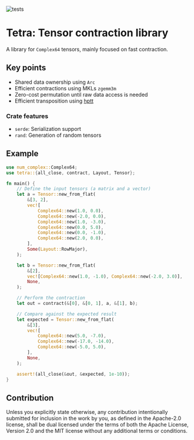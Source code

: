 ![tests](https://github.com/Ectras/tetra/actions/workflows/test.yml/badge.svg)

# Tetra: Tensor contraction library

A library for `Complex64` tensors, mainly focused on fast contraction.

## Key points
- Shared data ownership using `Arc`
- Efficient contractions using MKLs `zgemm3m`
- Zero-cost permutation until raw data access is needed
- Efficient transposition using [hptt](https://github.com/springer13/hptt)

### Crate features
- `serde`: Serialization support
- `rand`: Generation of random tensors

## Example
```rust
use num_complex::Complex64;
use tetra::{all_close, contract, Layout, Tensor};

fn main() {
    // Define the input tensors (a matrix and a vector)
    let a = Tensor::new_from_flat(
        &[3, 2],
        vec![
            Complex64::new(1.0, 0.0),
            Complex64::new(-2.0, 0.0),
            Complex64::new(1.0, -3.0),
            Complex64::new(0.0, 5.0),
            Complex64::new(0.0, -1.0),
            Complex64::new(2.0, 0.0),
        ],
        Some(Layout::RowMajor),
    );

    let b = Tensor::new_from_flat(
        &[2],
        vec![Complex64::new(1.0, -1.0), Complex64::new(-2.0, 3.0)],
        None,
    );

    // Perform the contraction
    let out = contract(&[0], &[0, 1], a, &[1], b);

    // Compare against the expected result
    let expected = Tensor::new_from_flat(
        &[3],
        vec![
            Complex64::new(5.0, -7.0),
            Complex64::new(-17.0, -14.0),
            Complex64::new(-5.0, 5.0),
        ],
        None,
    );

    assert!(all_close(&out, &expected, 1e-10));
}
```

## Contribution

Unless you explicitly state otherwise, any contribution intentionally submitted for inclusion in the work by you, as defined in the Apache-2.0 license, shall be dual licensed under the terms of both the Apache License, Version 2.0 and the MIT license without any additional terms or conditions.